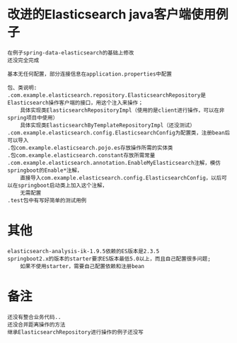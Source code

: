 # 改进的Elasticsearch java客户端使用例子
    在例子spring-data-elasticsearch的基础上修改
    还没完全完成
    
    基本无任何配置，部分连接信息在application.properties中配置
    
    包、类说明:
    .com.example.elasticsearch.repository.ElasticsearchRepository是Elasticsearch操作客户端的接口，用这个注入来操作；
        具体实现类ElasticsearchRepositoryImpl（使用的是client进行操作，可以在非spring项目中使用）
        具体实现类ElasticsearchByTemplateRepositoryImpl（还没测试）
    .com.example.elasticsearch.config.ElasticsearchConfig为配置类，注册bean后可以导入
    .包com.example.elasticsearch.pojo.es存放操作所需的实体类
    .包com.example.elasticsearch.constant存放所需常量
    .com.example.elasticsearch.annotation.EnableMyElasticsearch注解，模仿springboot的Enable*注解，
        直接导入com.example.elasticsearch.config.ElasticsearchConfig，以后可以在springboot启动类上加入这个注解，
        无需配置
    .test包中有写好简单的测试用例
    
# 其他
    elasticsearch-analysis-ik-1.9.5依赖的ES版本是2.3.5
    springboot2.x的版本的starter要求ES版本最低5.0以上，而且自己配置很多问题;
        如果不使用starter，需要自己配置依赖和注册bean
    
# 备注
    还没有整合业务代码..
    还没合并距离操作的方法
    继承ElasticsearchRepository进行操作的例子还没写
    